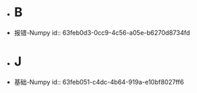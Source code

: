 - # B
- 报错-Numpy
  id:: 63feb0d3-0cc9-4c56-a05e-b6270d8734fd
- # J
- 基础-Numpy
  id:: 63feb051-c4dc-4b64-919a-e10bf8027ff6